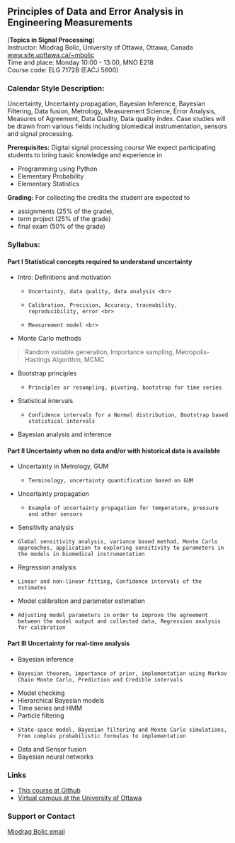 ## Principles of Data and Error Analysis in Engineering Measurements
(**Topics in Signal Processing**) <br>
Instructor: Miodrag Bolic, University of Ottawa, Ottawa, Canada<br> www.site.uottawa.ca/~mbolic <br>
Time and place:  Monday 10:00 - 13:00, MNO E218 <br>
Course code: ELG 7172B (EACJ 5600) <br>



### Calendar Style Description:
Uncertainty, Uncertainty propagation, Bayesian Inference, Bayesian Filtering, Data fusion, Metrology, Measurement Science, Error Analysis, Measures of Agreement, Data Quality, Data quality index.  Case studies will be drawn from various fields including biomedical instrumentation, sensors and signal processing.

**Prerequisites:** Digital signal processing course
We expect participating students to bring basic knowledge and experience in
* Programming using Python
* Elementary Probability
* Elementary Statistics

**Grading:** For collecting the credits the student are expected to
* assignments (25% of the grade),
* term project (25% of the grade)
* final exam (50% of the grade)


### Syllabus:
#### Part I Statistical concepts required to understand uncertainty
* Intro: Definitions and motivation
  * 	Uncertainty, data quality, data analysis <br>
  * 	Calibration, Precision, Accuracy, traceability, reproducibility, error <br>
  * 	Measurement model <br>
* Monte Carlo methods
> Random variable generation, Importance sampling, Metropolis-Hastings Algorithm, MCMC
* Bootstrap principles
  * 	Principles or resampling, pivoting, bootstrap for time series
* Statistical intervals
  * 	Confidence intervals for a Normal distribution, Bootstrap based statistical intervals
* Bayesian analysis and inference

####  Part II Uncertainty when no data and/or with historical data is available
* Uncertainty in Metrology, GUM
  * 	Terminology, uncertainty quantification based on GUM
* Uncertainty propagation
  * 	Example of uncertainty propagation for temperature, pressure and other sensors
* 	Sensitivity analysis
  * 	Global sensitivity analysis, variance based method, Monte Carlo approaches, application to exploring sensitivity to parameters in the models in biomedical instrumentation
* 	Regression analysis
  * 	Linear and non-linear fitting, Confidence intervals of the estimates
* 	Model calibration and parameter estimation
  * 	Adjusting model parameters in order to improve the agreement between the model output and collected data, Regression analysis for calibration


####  Part III Uncertainty for real-time analysis
* 	Bayesian inference
  * 	Bayesian theorem, importance of prior, implementation using Markov Chain Monte Carlo, Prediction and Credible intervals
  * Model checking
  * Hierarchical Bayesian models
* 	Time series and HMM
* 	Particle filtering
  * 	State-space model, Bayesian filtering and Monte Carlo simulations, From complex probabilistic formulas to implementation
* 	Data and Sensor fusion
* 	Bayesian neural networks



### Links

* [This course at Github](https://mbolic2.github.io/Uncertainty_Course/) <br>
* [Virtual campus at the University of Ottawa](https://idp3.uottawa.ca/idp/login.jsp?actionUrl=%2Fidp%2FAuthn%2FUserPassword)


### Support or Contact

[Miodrag Bolic email ](mailto:mbolic@site.uottawa.ca)
